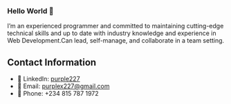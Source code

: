 
### Hello World 👋

I’m an experienced programmer and committed to
maintaining cutting-edge technical skills and up to
date with industry knowledge and experience in Web Development.Can
lead, self-manage, and collaborate in a team setting.

## Contact Information

- 🔗 LinkedIn: [purple227](https://www.linkedin.com/in/purple227/)
- 📧 Email: [purplex227@gmail.com](mailto:purplex227@gmail.com)
- 📱 Phone: +234 815 787 1972

